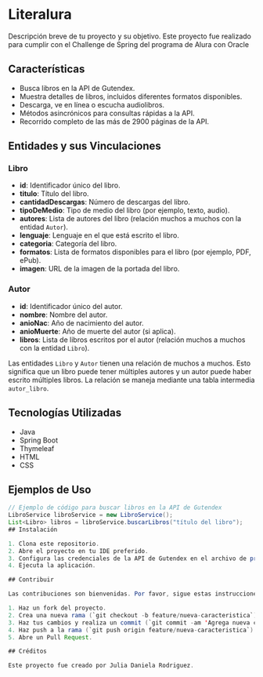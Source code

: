 # Literalura

Descripción breve de tu proyecto y su objetivo.
Este proyecto fue realizado para cumplir con el Challenge de Spring del programa de Alura con Oracle

## Características

- Busca libros en la API de Gutendex.
- Muestra detalles de libros, incluidos diferentes formatos disponibles.
- Descarga, ve en línea o escucha audiolibros.
- Métodos asincrónicos para consultas rápidas a la API.
- Recorrido completo de las más de 2900 páginas de la API.
## Entidades y sus Vinculaciones

### Libro

- **id**: Identificador único del libro.
- **titulo**: Título del libro.
- **cantidadDescargas**: Número de descargas del libro.
- **tipoDeMedio**: Tipo de medio del libro (por ejemplo, texto, audio).
- **autores**: Lista de autores del libro (relación muchos a muchos con la entidad `Autor`).
- **lenguaje**: Lenguaje en el que está escrito el libro.
- **categoria**: Categoría del libro.
- **formatos**: Lista de formatos disponibles para el libro (por ejemplo, PDF, ePub).
- **imagen**: URL de la imagen de la portada del libro.

### Autor

- **id**: Identificador único del autor.
- **nombre**: Nombre del autor.
- **anioNac**: Año de nacimiento del autor.
- **anioMuerte**: Año de muerte del autor (si aplica).
- **libros**: Lista de libros escritos por el autor (relación muchos a muchos con la entidad `Libro`).

Las entidades `Libro` y `Autor` tienen una relación de muchos a muchos. Esto significa que un libro puede tener múltiples autores y un autor puede haber escrito múltiples libros. La relación se maneja mediante una tabla intermedia `autor_libro`.

## Tecnologías Utilizadas

- Java
- Spring Boot
- Thymeleaf
- HTML
- CSS

## Ejemplos de Uso

```java
// Ejemplo de código para buscar libros en la API de Gutendex
LibroService libroService = new LibroService();
List<Libro> libros = libroService.buscarLibros("título del libro");
## Instalación

1. Clona este repositorio.
2. Abre el proyecto en tu IDE preferido.
3. Configura las credenciales de la API de Gutendex en el archivo de propiedades (`application.properties` o `application.yml`).
4. Ejecuta la aplicación.

## Contribuir

Las contribuciones son bienvenidas. Por favor, sigue estas instrucciones:

1. Haz un fork del proyecto.
2. Crea una nueva rama (`git checkout -b feature/nueva-caracteristica`).
3. Haz tus cambios y realiza un commit (`git commit -am 'Agrega nueva característica'`).
4. Haz push a la rama (`git push origin feature/nueva-caracteristica`).
5. Abre un Pull Request.

## Créditos

Este proyecto fue creado por Julia Daniela Rodriguez.
